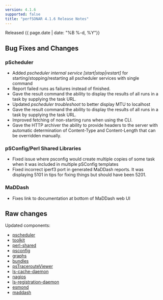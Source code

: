 ```yaml
---
version: 4.1.6
supported: false
title: "perfSONAR 4.1.6 Release Notes"
---
```


Released {{ page.date | date: "%B %-d, %Y"}}


Bug Fixes and Changes
---------------------

### pScheduler

-   Added *pscheduler internal service [start|stop|restart]* for
    starting/stopping/restarting all pscheduler services with single
    command
-   Report failed runs as failures instead of finished.
-   Gave the result command the ability to display the results of all
    runs in a task by supplying the task URL.
-   Updated *pscheduler troubleshoot* to better display MTU to localhost
-   Gave the result command the ability to display the results of all
    runs in a task by supplying the task URL.
-   Improved fetching of non-starting runs when using the CLI.
-   Gave the HTTP archiver the ability to provide headers to the server
    with automatic determination of Content-Type and Content-Length that
    can be overridden manually.

### pSConfig/Perl Shared Libraries

-   Fixed issue where psconfig would create multiple copies of some task
    when it was included in multiple pSConfig templates
-   Fixed incorrect iperf3 port in generated MaDDash reports. It was
    displaying 5101 in tips for fixing things but should have been 5201.

### MaDDash

-   Fixes link to documentation at bottom of MaDDash web UI

Raw changes
-----------

Updated components:

-   [pscheduler](https://github.com/perfsonar/pscheduler/compare/v4.1.5...v4.1.6)
-   [toolkit](https://github.com/perfsonar/toolkit/compare/v4.1.5...v4.1.6)
-   [perl-shared](https://github.com/perfsonar/perl-shared/compare/v4.1.5...v4.1.6)
-   [psconfig](https://github.com/perfsonar/psconfig/compare/v4.1.5...v4.1.6)
-   [graphs](https://github.com/perfsonar/graphs/compare/v4.1.4...v4.1.6)
-   [bundles](https://github.com/perfsonar/bundles/compare/v4.1.5...v4.1.6)
-   [psTracerouteViewer](https://github.com/perfsonar/psTracerouteViewer/compare/4.0.1...v4.1.6)
-   [ls-cache-daemon](https://github.com/perfsonar/ls-cache-daemon/compare/v4.1.3...v4.1.6)
-   [nagios](https://github.com/perfsonar/nagios/compare/4.1...v4.1.6)
-   [ls-registration-daemon](https://github.com/perfsonar/ls-registration-daemon/compare/4.1...v4.1.6)
-   [esmond](https://github.com/perfsonar/esmond/compare/2.1.3...v4.1.6)
-   [maddash](https://github.com/perfsonar/maddash/compare/v2.0.5...v4.1.6)
